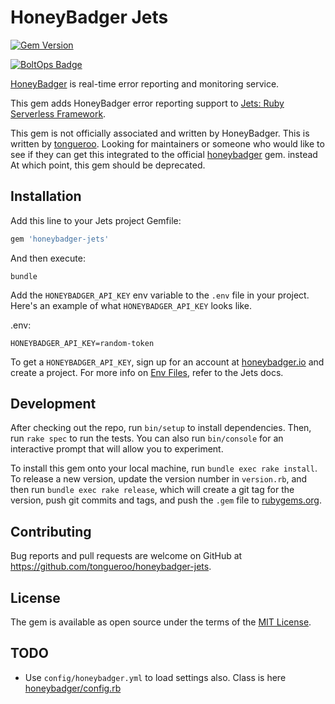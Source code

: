 # HoneyBadger Jets

[![Gem Version](https://img.shields.io/gem/v/honeybadger-jets.svg)](https://rubygems.org/gems/honeybadger-jets)

[![BoltOps Badge](https://img.boltops.com/boltops/badges/boltops-badge.png)](https://www.boltops.com)

[HoneyBadger](https://honeybadger.com/) is real-time error reporting and monitoring service.

This gem adds HoneyBadger error reporting support to [Jets: Ruby Serverless Framework](http://rubyonjets.com/).

This gem is not officially associated and written by HoneyBadger. This is written by [tongueroo](https://www.linkedin.com/in/tongueroo/).  Looking for maintainers or someone who would like to see if they can get this integrated to the official [honeybadger](https://github.com/honeybadger-io/honeybadger-ruby) gem. instead At which point, this gem should be deprecated.

## Installation

Add this line to your Jets project Gemfile:

```ruby
gem 'honeybadger-jets'
```

And then execute:

    bundle

Add the `HONEYBADGER_API_KEY` env variable to the `.env` file in your project.  Here's an example of what `HONEYBADGER_API_KEY` looks like.

.env:

    HONEYBADGER_API_KEY=random-token

To get a `HONEYBADGER_API_KEY`, sign up for an account at [honeybadger.io](https://honeybadger.io) and create a project.  For more info on [Env Files](http://rubyonjets.com/docs/env-files/), refer to the Jets docs.

## Development

After checking out the repo, run `bin/setup` to install dependencies. Then, run `rake spec` to run the tests. You can also run `bin/console` for an interactive prompt that will allow you to experiment.

To install this gem onto your local machine, run `bundle exec rake install`. To release a new version, update the version number in `version.rb`, and then run `bundle exec rake release`, which will create a git tag for the version, push git commits and tags, and push the `.gem` file to [rubygems.org](https://rubygems.org).

## Contributing

Bug reports and pull requests are welcome on GitHub at https://github.com/tongueroo/honeybadger-jets.

## License

The gem is available as open source under the terms of the [MIT License](https://opensource.org/licenses/MIT).

## TODO

* Use `config/honeybadger.yml` to load settings also. Class is here [honeybadger/config.rb](https://github.com/honeybadger-io/honeybadger-ruby/blob/master/lib/honeybadger/config.rb)
